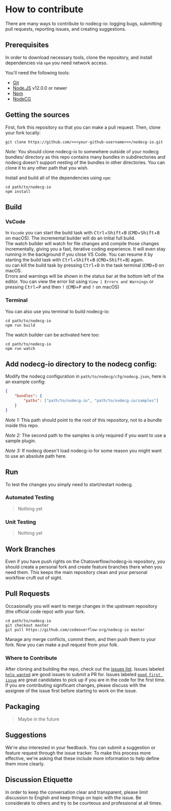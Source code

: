 # How to contribute

There are many ways to contribute to nodecg-io: logging bugs, submitting pull requests, reporting issues, and creating suggestions.

## Prerequisites

In order to download necessary tools, clone the repository, and install dependencies via `npm` you need network access.

You'll need the following tools:

-   [Git](https://git-scm.com)
-   [Node.JS](https://nodejs.org/en/) v12.0.0 or newer
-   [Npm](https://www.npmjs.com/get-npm)
-   [NodeCG](https://nodecg.com/)

## Getting the sources

First, fork this repository so that you can make a pull request. Then, clone your fork locally:

```
git clone https://github.com/<<<your-github-username>>>/nodecg-io.git
```

_Note:_ You should clone nodecg-io to somewhere outside of your nodecg bundles/ directory as this repo contains many bundles in subdirectories and nodecg doesn't support nesting of the bundles in other directories. You can clone it to any other path that you wish.

Install and build all of the dependencies using `npm`:

```
cd path/to/nodecg-io
npm install
```

## Build

### VsCode
In `Vscode` you can start the build task with
<kbd>Ctrl</kbd>+<kbd>Shift</kbd>+<kbd>B</kbd> (<kbd>CMD</kbd>+<kbd>Shift</kbd>+<kbd>B</kbd> on macOS).
The incremental builder will do an initial full build.  
The watch builder will watch for file changes and compile those changes incrementally, giving you a fast, iterative coding experience.
It will even stay running in the background if you close VS Code.
You can resume it by starting the build task with
<kbd>Ctrl</kbd>+<kbd>Shift</kbd>+<kbd>B</kbd> (<kbd>CMD</kbd>+<kbd>Shift</kbd>+<kbd>B</kbd>) again.  
ou can kill the build task by pressing <kbd>Ctrl</kbd>+<kbd>D</kbd> in the task terminal (<kbd>CMD</kbd>+<kbd>D</kbd> on macOS.  
Errors and warnings will be shown in the status bar at the bottom left of the editor. You can view the error list using `View | Errors and Warnings` or pressing <kbd>Ctrl</kbd>+<kbd>P</kbd> and then <kbd>!</kbd> (<kbd>CMD</kbd>+<kbd>P</kbd> and <kbd>!</kbd> on macOS)

### Terminal

You can also use you terminal to build nodecg-io:

```
cd path/to/nodecg-io
npm run build
```

The watch builder can be activated here too:

```
cd path/to/nodecg-io
npm run watch
```

## Add nodecg-io directory to the nodecg config:

Modify the nodecg configuration in `path/to/nodecg/cfg/nodecg.json`, here is an example config:
```json
{
    "bundles": {
        "paths": ["path/to/nodecg-io", "path/to/nodecg-io/samples"]
    }
}  
```
_Note 1:_ This path should point to the root of this repository, not to a bundle inside this repo.

_Note 2:_ The second path to the samples is only required if you want to use a sample plugin.
   
_Note 3:_ If nodecg doesn't load nodecg-io for some reason you might want to use an absolute path here.



## Run

To test the changes you simply need to start/restart nodecg.  

### Automated Testing

> Nothing yet

### Unit Testing

> Nothing yet

## Work Branches

Even if you have push rights on the Chatoverflow/nodecg-io repository, you should create a personal fork and create feature branches there when you need them. This keeps the main repository clean and your personal workflow cruft out of sight.

## Pull Requests

Occasionally you will want to merge changes in the upstream repository (the official code repo) with your fork.

```
cd path/to/nodecg-io
git checkout master
git pull https://github.com/codeoverflow-org/nodecg-io master
```

Manage any merge conflicts, commit them, and then push them to your fork. Now you can make a pull request from your folk.

### Where to Contribute

After cloning and building the repo, check out the [issues list](https://github.com/codeoverflow-org/nodecg-io/issues). Issues labeled [`help wanted`](https://github.com/codeoverflow-org/nodecg-io/labels/help%20wanted) are good issues to submit a PR for. Issues labeled [`good first issue`](https://github.com/codeoverflow-org/nodecg-io/labels/good%20first%20issue) are great candidates to pick up if you are in the code for the first time. If you are contributing significant changes, please discuss with the assignee of the issue first before starting to work on the issue.

## Packaging

> Maybe in the future

## Suggestions

We're also interested in your feedback. You can submit a suggestion or feature request through the issue tracker. To make this process more effective, we're asking that these include more information to help define them more clearly.

## Discussion Etiquette

In order to keep the conversation clear and transparent, please limit discussion to English and keep things on topic with the issue. Be considerate to others and try to be courteous and professional at all times.
